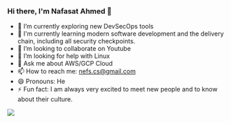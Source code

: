 ### Hi there, I'm Nafasat Ahmed 👋


- 🔭 I’m currently exploring new DevSecOps tools
- 🌱 I'm currently learning modern software development and the delivery chain, including all security checkpoints.
- 👯 I’m looking to collaborate on Youtube
- 🤔 I’m looking for help with Linux
- 💬 Ask me about AWS/GCP Cloud
- 📫 How to reach me: nefs.cs@gmail.com
- 😄 Pronouns: He
- ⚡ Fun fact: I am always very excited to meet new people and to know about their culture.

<img src="https://github-readme-stats.vercel.app/api?username=nafasat&&show_icons=true&title_color=ffffff&icon_color=bb2acf&text_color=daf7dc&bg_color=151515">
